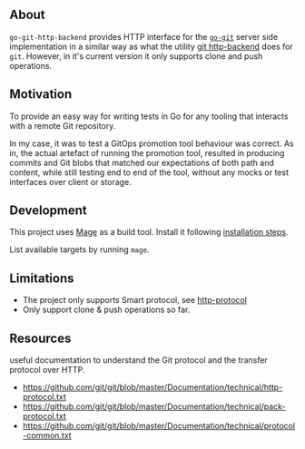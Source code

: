 ## About

`go-git-http-backend` provides HTTP interface for the
[`go-git`](https://github.com/go-git/go-git) server side
implementation in a similar way as what the utility [git
http-backend](https://git-scm.com/docs/git-http-backend) does for
`git`. However, in it's current version it only supports clone and
push operations.

## Motivation

To provide an easy way for writing tests in Go for any tooling that
interacts with a remote Git repository.

In my case, it was to test a GitOps promotion tool behaviour was
correct. As in, the actual artefact of running the promotion tool,
resulted in producing commits and Git blobs that matched our
expectations of both path and content, while still testing end to end
of the tool, without any mocks or test interfaces over client or
storage.

## Development

This project uses [Mage](magefile.org) as a build tool. Install it
following [installation steps](https://github.com/magefile/mage#installation).

List available targets by running `mage`. 

## Limitations

- The project only supports Smart protocol, see
[http-protocol](https://github.com/git/git/blob/master/Documentation/technical/http-protocol.txt)
- Only support clone & push operations so far.

## Resources
useful documentation to understand the Git protocol and the transfer
protocol over HTTP.

- https://github.com/git/git/blob/master/Documentation/technical/http-protocol.txt
- https://github.com/git/git/blob/master/Documentation/technical/pack-protocol.txt
- https://github.com/git/git/blob/master/Documentation/technical/protocol-common.txt
